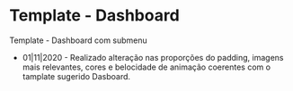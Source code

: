 # Template - Dashboard
Template - Dashboard com submenu

- 01|11|2020 - Realizado alteração nas proporções do padding, imagens mais relevantes, cores e belocidade de animação coerentes com o tamplate sugerido Dasboard.
